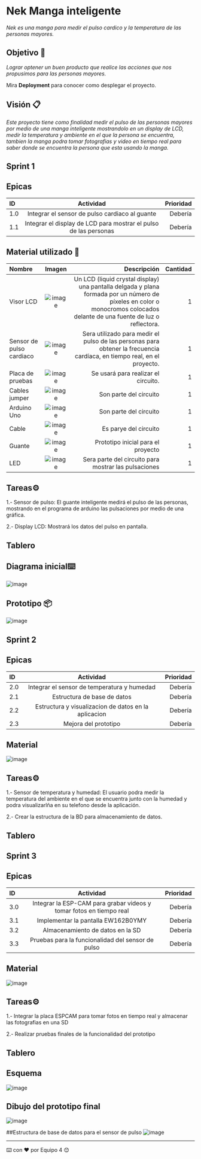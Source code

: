 # Nek Manga inteligente

_Nek es una manga para medir el pulso cardico y la temperatura de las personas mayores._

## Objetivo 🚀

_Lograr optener un buen producto que realice las acciones que nos propusimos para las personas mayores._

Mira **Deployment** para conocer como desplegar el proyecto.


## Visión 📋

_Este proyecto tiene como finalidad medir el pulso de las personas mayores por medio de una manga inteligente mostrandolo en un display de LCD, medir la temperatura y ambiente en el que la persona se encuentra, tambien la manga podra tomar fotografias y video en tiempo real para saber donde se encuentra la persona que esta usando la manga._

## Sprint 1


## Epicas 
| ID |  Actividad | Prioridad | 
| :---         |     :---:      |          ---: |
| 1.0     |  Integrar el sensor de pulso cardiaco al guante     |         Debería|
| 1.1     |  Integrar el display de LCD para mostrar el pulso de las personas    |         Debería|


## Material utilizado 🔧

| Nombre |  Imagen | Descripción | Cantidad | 
| :---         |     :---:      |          ---: |       ---: |
| Visor LCD   | ![image](https://user-images.githubusercontent.com/80369054/173699668-76e4703f-cbea-4009-903c-d10d63ba1bb5.png)|Un LCD (liquid crystal display) una pantalla delgada y plana formada por un número de píxeles en color o monocromos colocados delante de una fuente de luz o reflectora.    |       1 |
| Sensor de pulso cardiaco   | ![image](https://user-images.githubusercontent.com/80369054/173700441-4970d2a4-3b3c-45f0-ac1f-100021e835c4.png)     | Sera utilizado para medir el pulso de las personas para obtener la frecuencia cardíaca, en tiempo real, en el proyecto.    |      1 |
| Placa de pruebas     | ![image](https://user-images.githubusercontent.com/80369054/173700581-fb88b3ca-80a7-4a99-91e2-e18a7c9db920.png)| Se usará para realizar el circuito.     |       1 |
| Cables jumper    | ![image](https://user-images.githubusercontent.com/80369054/173700664-17c86f8f-e01b-4c69-9a0e-3bbe1ef021c2.png)     |Son parte del circuito     |      1 |
| Arduino Uno    | ![image](https://user-images.githubusercontent.com/80369054/173700791-49503c38-92bf-4e2d-a558-9062e92ce779.png)     |Son parte del circuito   |     1 |
| Cable     | ![image](https://user-images.githubusercontent.com/80369054/173700866-c17b8071-de85-4803-a0e1-17754eaf6605.png)     | Es parye del circuito    |       1 |
| Guante   | ![image](https://user-images.githubusercontent.com/80369054/173700949-1c4f7543-0271-4df6-be2f-e1c5b5736ad3.png)    | Prototipo inicial para el proyecto    |       1 |
| LED   | ![image](https://user-images.githubusercontent.com/80369054/173701052-c63d6cc8-c752-4067-a071-b3914c7f7969.png)      | Sera parte del circuito para mostrar las pulsaciones    |       1 |

## Tareas⚙️

1.- Sensor de pulso: El guante inteligente medirá el pulso de las personas, mostrando en el programa de arduino las pulsaciones por medio de una gráfica.

2.- Display LCD: Mostrará los datos del pulso en pantalla.

## Tablero


## Diagrama inicial⌨️

![image](https://user-images.githubusercontent.com/80369054/173736720-b40add58-c1ea-480f-8bd3-6c00fe0f20ad.png)

## Prototipo 📦

![image](https://user-images.githubusercontent.com/80369054/173702317-bf300f4a-4cd9-4ca7-b139-8565189825a6.png)


## Sprint 2

## Epicas 
| ID |  Actividad | Prioridad | 
| :---         |     :---:      |          ---: |
| 2.0     |  Integrar el sensor de temperatura y humedad   |         Debería|
| 2.1     |  Estructura de base de datos   |         Debería|
| 2.2     |  Estructura y visualizacion de datos en la aplicacion |         Debería|
| 2.3    | Mejora del prototipo|         Debería|

## Material
![image](https://user-images.githubusercontent.com/80369054/184964036-1c231fb5-4c4f-42a3-ae6c-e9d9dacc022e.png)

## Tareas⚙️
1.- Sensor de temperatura y humedad: El usuario podra medir la temperatura del ambiente en el que se encuentra junto con la humedad y podra visualizarlña en su telefono desde la aplicación.

2.- Crear la estructura de la BD para almacenamiento de datos.

## Tablero



## Sprint 3

## Epicas 
| ID |  Actividad | Prioridad | 
| :---         |     :---:      |          ---: |
| 3.0     |  Integrar la ESP-CAM para grabar videos y tomar fotos en tiempo real |         Debería|
| 3.1     |  Implementar la pantalla EW162B0YMY   |         Debería|
| 3.2     | Almacenamiento de datos en la SD |         Debería|
| 3.3   | Pruebas para la funcionalidad del sensor de pulso|         Debería|

## Material
![image](https://user-images.githubusercontent.com/80369054/184966722-a605ce39-3a29-4ebb-abb6-dbec981accaf.png)

## Tareas⚙️
1.- Integrar la placa ESPCAM para tomar fotos en tiempo real y almacenar las fotografias en una SD

2.- Realizar pruebas finales de la funcionalidad del prototipo

## Tablero


## Esquema
![image](https://user-images.githubusercontent.com/80369054/184967842-c929c87f-40c5-4fea-9880-eccaef6e3754.png)

## Dibujo del prototipo final
![image](https://user-images.githubusercontent.com/80369054/184968870-e190e506-3c6c-463d-8737-5c0afc4e657a.png)

##Estructura de base de datos para el sensor de pulso
![image](https://user-images.githubusercontent.com/80369054/184977379-2ccf2105-8c30-4788-ae5e-eb6fbb03e5eb.png)

---
⌨️ con ❤️ por Equipo 4 😊
